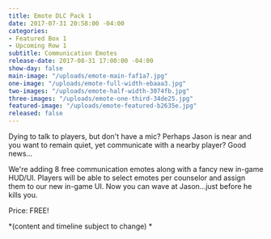 ```yaml
---
title: Emote DLC Pack 1
date: 2017-07-31 20:58:00 -04:00
categories:
- Featured Box 1
- Upcoming Row 1
subtitle: Communication Emotes
release-date: 2017-08-31 17:00:00 -04:00
show-day: false
main-image: "/uploads/emote-main-faf1a7.jpg"
one-image: "/uploads/emote-full-width-ebaaa3.jpg"
two-images: "/uploads/emote-half-width-3074fb.jpg"
three-images: "/uploads/emote-one-third-34de25.jpg"
featured-image: "/uploads/emote-featured-b2635e.jpg"
released: false
---
```


Dying to talk to players, but don't have a mic? Perhaps Jason is near and you want to remain quiet, yet communicate with a nearby player? Good news... 

We're adding 8 free communication emotes along with a fancy new in-game HUD/UI. Players will be able to select emotes per counselor and assign them to our new in-game UI. Now you can wave at Jason...just before he kills you.

Price: FREE! 

*(content and timeline subject to change) * 